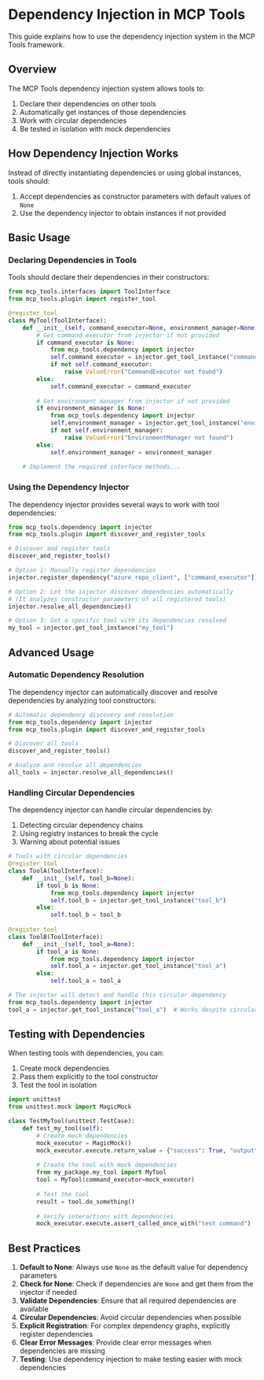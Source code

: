 # Dependency Injection in MCP Tools

This guide explains how to use the dependency injection system in the MCP Tools framework.

## Overview

The MCP Tools dependency injection system allows tools to:

1. Declare their dependencies on other tools
2. Automatically get instances of those dependencies
3. Work with circular dependencies
4. Be tested in isolation with mock dependencies

## How Dependency Injection Works

Instead of directly instantiating dependencies or using global instances, tools should:

1. Accept dependencies as constructor parameters with default values of `None`
2. Use the dependency injector to obtain instances if not provided

## Basic Usage

### Declaring Dependencies in Tools

Tools should declare their dependencies in their constructors:

```python
from mcp_tools.interfaces import ToolInterface
from mcp_tools.plugin import register_tool

@register_tool
class MyTool(ToolInterface):
    def __init__(self, command_executor=None, environment_manager=None):
        # Get command executor from injector if not provided
        if command_executor is None:
            from mcp_tools.dependency import injector
            self.command_executor = injector.get_tool_instance("command_executor")
            if not self.command_executor:
                raise ValueError("CommandExecutor not found")
        else:
            self.command_executor = command_executor
            
        # Get environment manager from injector if not provided
        if environment_manager is None:
            from mcp_tools.dependency import injector
            self.environment_manager = injector.get_tool_instance("environment_manager")
            if not self.environment_manager:
                raise ValueError("EnvironmentManager not found")
        else:
            self.environment_manager = environment_manager
            
    # Implement the required interface methods...
```

### Using the Dependency Injector

The dependency injector provides several ways to work with tool dependencies:

```python
from mcp_tools.dependency import injector
from mcp_tools.plugin import discover_and_register_tools

# Discover and register tools
discover_and_register_tools()

# Option 1: Manually register dependencies
injector.register_dependency("azure_repo_client", ["command_executor"])

# Option 2: Let the injector discover dependencies automatically
# (It analyzes constructor parameters of all registered tools)
injector.resolve_all_dependencies()

# Option 3: Get a specific tool with its dependencies resolved
my_tool = injector.get_tool_instance("my_tool")
```

## Advanced Usage

### Automatic Dependency Resolution

The dependency injector can automatically discover and resolve dependencies by analyzing tool constructors:

```python
# Automatic dependency discovery and resolution
from mcp_tools.dependency import injector
from mcp_tools.plugin import discover_and_register_tools

# Discover all tools
discover_and_register_tools()

# Analyze and resolve all dependencies
all_tools = injector.resolve_all_dependencies()
```

### Handling Circular Dependencies

The dependency injector can handle circular dependencies by:

1. Detecting circular dependency chains
2. Using registry instances to break the cycle
3. Warning about potential issues

```python
# Tools with circular dependencies
@register_tool
class ToolA(ToolInterface):
    def __init__(self, tool_b=None):
        if tool_b is None:
            from mcp_tools.dependency import injector
            self.tool_b = injector.get_tool_instance("tool_b")
        else:
            self.tool_b = tool_b
            
@register_tool
class ToolB(ToolInterface):
    def __init__(self, tool_a=None):
        if tool_a is None:
            from mcp_tools.dependency import injector
            self.tool_a = injector.get_tool_instance("tool_a")
        else:
            self.tool_a = tool_a

# The injector will detect and handle this circular dependency
from mcp_tools.dependency import injector
tool_a = injector.get_tool_instance("tool_a")  # Works despite circular dependency
```

## Testing with Dependencies

When testing tools with dependencies, you can:

1. Create mock dependencies
2. Pass them explicitly to the tool constructor
3. Test the tool in isolation

```python
import unittest
from unittest.mock import MagicMock

class TestMyTool(unittest.TestCase):
    def test_my_tool(self):
        # Create mock dependencies
        mock_executor = MagicMock()
        mock_executor.execute.return_value = {"success": True, "output": "test"}
        
        # Create the tool with mock dependencies
        from my_package.my_tool import MyTool
        tool = MyTool(command_executor=mock_executor)
        
        # Test the tool
        result = tool.do_something()
        
        # Verify interactions with dependencies
        mock_executor.execute.assert_called_once_with("test command")
```

## Best Practices

1. **Default to None**: Always use `None` as the default value for dependency parameters
2. **Check for None**: Check if dependencies are `None` and get them from the injector if needed
3. **Validate Dependencies**: Ensure that all required dependencies are available
4. **Circular Dependencies**: Avoid circular dependencies when possible
5. **Explicit Registration**: For complex dependency graphs, explicitly register dependencies
6. **Clear Error Messages**: Provide clear error messages when dependencies are missing
7. **Testing**: Use dependency injection to make testing easier with mock dependencies 